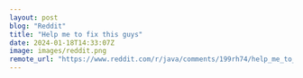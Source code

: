 ```yaml
---
layout: post
blog: "Reddit"
title: "Help me to fix this guys"
date: 2024-01-18T14:33:07Z
image: images/reddit.png
remote_url: "https://www.reddit.com/r/java/comments/199rh74/help_me_to_fix_this_guys/"
---
```

